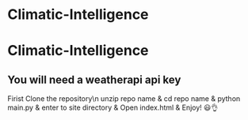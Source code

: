 # Climatic-Intelligence
# Climatic-Intelligence
## You will need a weatherapi api key
Firist Clone the repository\n
unzip repo name &
cd repo name &
python main.py &
enter to site directory &
Open index.html &
Enjoy! 😃👌

